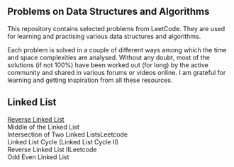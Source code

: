 ## Problems on Data Structures and Algorithms

This repository contains selected problems from LeetCode. They are used for learning and practising various data structures and algorithms.

Each problem is solved in a couple of different ways among which the time and space complexities are analysed. Without any doubt, most of the solutions (if not 100%) have been worked out (for long) by the active community and shared in various forums or videos online. I am grateful for learning and getting inspiration from all these resources.

## Linked List

[Reverse Linked List](./linked_list/reverse_linked_list.ipynb) \
Middle of the Linked List \
Intersection of Two Linked ListsLeetcode \
Linked List Cycle (Linked List Cycle II) \
Reverse Linked List IILeetcode \
Odd Even Linked List 

